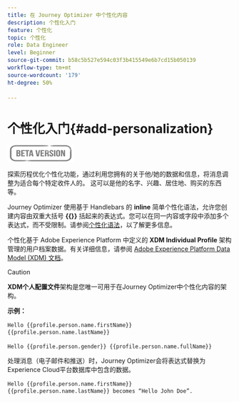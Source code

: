 ```yaml
---
title: 在 Journey Optimizer 中个性化内容
description: 个性化入门
feature: 个性化
topic: 个性化
role: Data Engineer
level: Beginner
source-git-commit: b58c5b527e594c03f3b415549e6b7cd15b050139
workflow-type: tm+mt
source-wordcount: '179'
ht-degree: 50%

---
```


# 个性化入门{#add-personalization}

![](../assets/do-not-localize/badge.png)

探索历程优化个性化功能，通过利用您拥有的关于他/她的数据和信息，将消息调整为适合每个特定收件人的。 这可以是他的名字、兴趣、居住地、购买的东西等。

Journey Optimizer 使用基于 Handlebars 的 **inline** 简单个性化语法，允许您创建内容由双重大括号 **{{}}** 括起来的表达式。您可以在同一内容或字段中添加多个表达式，而不受限制。请参阅[个性化语法](personalization-syntax.md)，以了解更多信息。

个性化基于 Adobe Experience Platform 中定义的 **XDM Individual Profile** 架构管理的用户档案数据。有关详细信息，请参阅 [Adobe Experience Platform Data Model (XDM) 文档](https://experienceleague.adobe.com/docs/experience-platform/xdm/home.html?lang=zh-Hans)。

>[!CAUTION]
>**XDM个人配置文件**&#x200B;架构是您唯一可用于在Journey Optimizer中个性化内容的架构。

**示例：**

```
Hello {{profile.person.name.firstName}} {{profile.person.name.lastName}}

Hello {{profile.person.gender}} {{profile.person.name.fullName}}
```

处理消息（电子邮件和推送）时，Journey Optimizer会将表达式替换为Experience Cloud平台数据库中包含的数据。

```
Hello {{profile.person.name.firstName}} {{profile.person.name.lastName}} becomes “Hello John Doe”.
```
